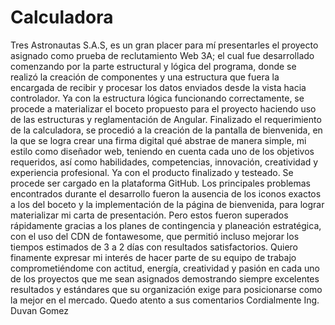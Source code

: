 # Calculadora
Tres Astronautas S.A.S, es un gran placer para mí presentarles el proyecto asignado como prueba de reclutamiento Web 3A; el cual fue desarrollado comenzando por la parte estructural y lógica del programa, donde se realizó la creación de componentes y una estructura que fuera la encargada de recibir y procesar los datos enviados desde la vista hacia controlador. Ya con la estructura lógica funcionando correctamente, se procede a materializar el boceto propuesto para el proyecto haciendo uso de las estructuras y reglamentación de Angular.
Finalizado el requerimiento de la calculadora, se procedió a la creación de la pantalla de bienvenida, en la que se logra crear una firma digital qué abstrae de manera simple, mi estilo como diseñador web, teniendo en cuenta cada uno de los objetivos requeridos, así como habilidades, competencias, innovación, creatividad y experiencia profesional. Ya con el producto finalizado y testeado. Se procede ser cargado en la plataforma GitHub.
Los principales problemas encontrados durante el desarrollo fueron la ausencia de los iconos exactos a los del boceto y la implementación de la página de bienvenida, para lograr materializar mi carta de presentación. Pero estos fueron superados rápidamente gracias a los planes de contingencia y planeación estratégica, con el uso del CDN de fontawesome, que permitió incluso mejorar los tiempos estimados de 3 a 2 días con resultados satisfactorios.
Quiero finamente expresar mi interés de hacer parte de su equipo de trabajo comprometiéndome con actitud, energía, creatividad y pasión en cada uno de los proyectos que me sean asignados demostrando siempre excelentes resultados y estándares que su organización exige para posicionarse como la mejor en el mercado. 
Quedo atento a sus comentarios 
Cordialmente
Ing. Duvan Gomez

